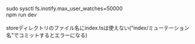 sudo sysctl fs.inotify.max_user_watches=50000<br>
npm run dev<br><br>
storeディレクトリのファイル名にindex.tsは使えない("index/ミューテーション名"でコミットするとエラーになる)<br>